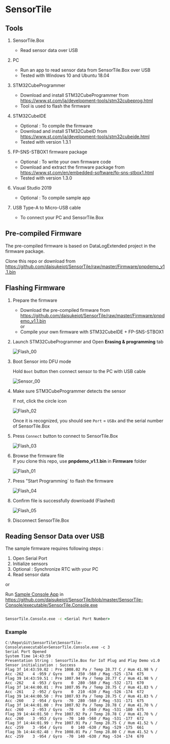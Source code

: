 # SensorTile

## Tools

1. SensorTile.Box
    - Read sensor data over USB

1. PC
    - Run an app to read sensor data from SensorTile.Box over USB
    - Tested with Windows 10 and Ubuntu 18.04

1. STM32CubeProgrammer
    - Download and install STM32CubeProgrammer from <https://www.st.com/ja/development-tools/stm32cubeprog.html>
    - Tool is used to flash the firmware

1. STM32CubeIDE  
    - Optional : To compile the firmware
    - Download and install STM32CubeID from <https://www.st.com/ja/development-tools/stm32cubeide.html>
    - Tested with version 1.3.1

1. FP-SNS-STBOX1 firmware package
    - Optional : To write your own firmware code
    - Download and extract the firmware package from <https://www.st.com/en/embedded-software/fp-sns-stbox1.html>
    - Tested with version 1.3.0

1. Visual Studio 2019
    - Optional : To compile sample app

1. USB Type-A to Micro-USB cable
    - To connect your PC and SensorTile.Box

## Pre-compiled Firmware

The pre-compiled firmware is based on DataLogExtended project in the firmware package.

Clone this repo or download from <https://github.com/daisukeiot/SensorTile/raw/master/Firmware/pnpdemo_v1.1.bin>

## Flashing Firmware

1. Prepare the firmware  

    - Download the pre-compiled firmware from <https://github.com/daisukeiot/SensorTile/raw/master/Firmware/pnpdemo_v1.1.bin>  
    or
    - Compile your own firmware with STM32CubeIDE + FP-SNS-STBOX1

1. Launch STM32CubeProgrammer and Open **Erasing & programming** tab

    ![Flash_00](media/Programmer_00.png)

1. Boot Sensor into DFU mode

    Hold `Boot` button then connect sensor to the PC with USB cable

    ![Sensor_00](media/Sensor_00.png)

1. Make sure STM3CubeProgrammer detects the sensor

    If not, click the circle icon

    ![Flash_02](media/Programmer_02.png)

    Once it is recognized, you should see `Port` = `USBx` and the serial number of SensorTile.Box

1. Press `Connect` button to connect to SensorTile.Box

    ![Flash_03](media/Programmer_03.png)

1. Browse the firmware file  
    If you clone this repo, use **pnpdemo_v1.1.bin** in **Firmware** folder

    ![Flash_01](media/Programmer_01.png)



1. Press "Start Programming` to flash the firmware

    ![Flash_04](media/Programmer_04.png)

1. Confirm file is successfully downloadd (Flashed)

    ![Flash_05](media/Programmer_05.png)

1. Disconnect SensorTile.Box

## Reading Sensor Data over USB

The sample firmware requires following steps :

1. Open Serial Port
1. Initialize sensors
1. Optional : Synchronize RTC with your PC
1. Read sensor data

or 

Run [Sample Console App](SensorTile-Console/README.md) in <https://github.com/daisukeiot/SensorTile/blob/master/SensorTile-Console/executable/SensorTile.Console.exe>

```cmd

SensorTile.Console.exe -c <Serial Port Number>
```

### Example

```
C:\Repo\Git\SensorTile\SensorTile-Console\executable>SensorTile.Console.exe -c 3
Serial Port Opened
System Time 14:43:59
Presentation String : SensorTile.Box for IoT Plug and Play Demo v1.0
Sensor initialization : Success
Flag 3f 14:43:59.02 : Pre 1008.02 Pa / Temp 28.77 C / Hum 41.98 % / Acc -262    4 -959 / Gyro    0  350 -560 / Mag -525 -174  675
Flag 39 14:43:59.51 : Pre 1007.94 Pa / Temp 28.77 C / Hum 41.98 % / Acc -262    4 -953 / Gyro    0  280 -560 / Mag -532 -171  670
Flag 3f 14:44:00.01 : Pre 1007.95 Pa / Temp 28.75 C / Hum 41.83 % / Acc -261    2 -952 / Gyro    0  210 -630 / Mag -526 -174  672
Flag 39 14:44:00.50 : Pre 1007.93 Pa / Temp 28.75 C / Hum 41.83 % / Acc -260    2 -954 / Gyro  -70  280 -560 / Mag -531 -171  675
Flag 3f 14:44:01.00 : Pre 1007.92 Pa / Temp 28.78 C / Hum 41.70 % / Acc -260    2 -953 / Gyro  -70    0 -560 / Mag -531 -180  675
Flag 39 14:44:01.50 : Pre 1007.92 Pa / Temp 28.78 C / Hum 41.70 % / Acc -260    3 -953 / Gyro  -70  140 -560 / Mag -531 -177  672
Flag 3f 14:44:01.99 : Pre 1007.91 Pa / Temp 28.75 C / Hum 41.52 % / Acc -259    3 -954 / Gyro    0  140 -630 / Mag -529 -175  661
Flag 3b 14:44:02.48 : Pre 1008.01 Pa / Temp 28.80 C / Hum 41.52 % / Acc -259    3 -954 / Gyro  -70  140 -630 / Mag -534 -174  670
```